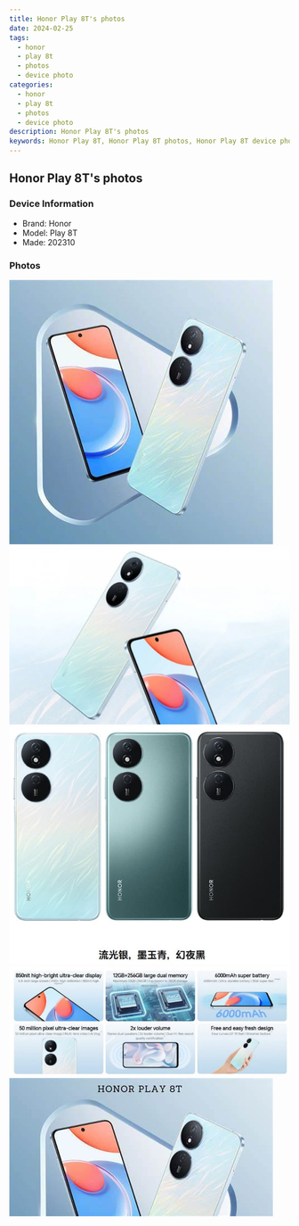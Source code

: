 ```yaml
---
title: Honor Play 8T's photos
date: 2024-02-25
tags: 
  - honor
  - play 8t
  - photos
  - device photo
categories: 
  - honor
  - play 8t
  - photos
  - device photo
description: Honor Play 8T's photos
keywords: Honor Play 8T, Honor Play 8T photos, Honor Play 8T device photo
---
```


## Honor Play 8T's photos

### Device Information

- Brand: Honor
- Model: Play 8T
- Made: 202310

### Photos

![/images/best-assets/devices/honor/honor-play-8t/1.jpg](/images/best-assets/devices/honor/honor-play-8t/1.jpg)
![/images/best-assets/devices/honor/honor-play-8t/2.jpg](/images/best-assets/devices/honor/honor-play-8t/2.jpg)
![/images/best-assets/devices/honor/honor-play-8t/3.jpg](/images/best-assets/devices/honor/honor-play-8t/3.jpg)
![/images/best-assets/devices/honor/honor-play-8t/4.jpg](/images/best-assets/devices/honor/honor-play-8t/4.jpg)
![/images/best-assets/devices/honor/honor-play-8t/5.jpg](/images/best-assets/devices/honor/honor-play-8t/5.jpg)
